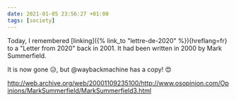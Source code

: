 ```yaml
---
date: 2021-01-05 23:56:27 +01:00
tags: [society]
---
```


Today, I remembered [linking]({% link_to "lettre-de-2020" %}){hreflang=fr} to a "Letter from 2020" back in 2001. It had been written in 2000 by Mark Summerfield.

It is now gone 😥, but @waybackmachine has a copy! 😍

http://web.archive.org/web/20001109235100/http://www.osopinion.com/Opinions/MarkSummerfield/MarkSummerfield3.html

